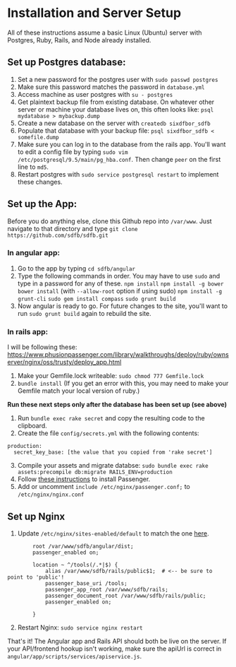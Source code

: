 # Installation and Server Setup

All of these instructions assume a basic Linux (Ubuntu) server with Postgres, Ruby, Rails, and Node already installed.

## Set up Postgres database:

1. Set a new password for the postgres user with `sudo passwd postgres`
2. Make sure this password matches the password in `database.yml`
3. Access machine as user postgres with `su - postgres`
4. Get plaintext backup file from existing database. On whatever other server or machine your database lives on, this often looks like:
`psql mydatabase > mybackup.dump`
5. Create a new database on the server with `createdb sixdfbor_sdfb`
6. Populate that database with your backup file: `psql sixdfbor_sdfb < somefile.dump`
7. Make sure you can log in to the database from the rails app. You'll want to edit a config file by typing `sudo vim /etc/postgresql/9.5/main/pg_hba.conf`. Then change `peer` on the first line to `md5`.
8. Restart postgres with `sudo service postgresql restart` to implement these changes.

## Set up the App:

Before you do anything else, clone this Github repo into `/var/www`. Just navigate to that directory and type `git clone https://github.com/sdfb/sdfb.git`

### In angular app:

1. Go to the app by typing `cd sdfb/angular`
2. Type the following commands in order. You may have to use `sudo` and type in a password for any of these.
`npm install`
`npm install -g bower`
`bower install` (with `--allow-root` option if using sudo)
`npm install -g grunt-cli`
`sudo gem install compass`
`sudo grunt build`
3. Now angular is ready to go. For future changes to the site, you'll want to run `sudo grunt build` again to rebuild the site.

### In rails app:

I will be following these: https://www.phusionpassenger.com/library/walkthroughs/deploy/ruby/ownserver/nginx/oss/trusty/deploy_app.html

1. Make your Gemfile.lock writeable: `sudo chmod 777 Gemfile.lock`
2. `bundle install` (If you get an error with this, you may need to make your Gemfile match your local version of ruby.)

**Run these next steps only after the database has been set up (see above)**

1. Run `bundle exec rake secret` and copy the resulting code to the clipboard.
2. Create the file `config/secrets.yml` with the following contents:
```
production:
  secret_key_base: [the value that you copied from 'rake secret']
```
3. Compile your assets and migrate databse: `sudo bundle exec rake assets:precompile db:migrate RAILS_ENV=production`
4. Follow [these instructions](https://www.phusionpassenger.com/library/walkthroughs/deploy/ruby/ownserver/nginx/oss/xenial/install_passenger.html) to install Passenger.
5. Add or uncomment `include /etc/nginx/passenger.conf;` to `/etc/nginx/nginx.conf`

## Set up Nginx

1. Update `/etc/nginx/sites-enabled/default` to match the one [here](https://www.phusionpassenger.com/library/deploy/nginx/deploy/ruby/).
```
        root /var/www/sdfb/angular/dist;
        passenger_enabled on;

        location ~ ^/tools(/.*|$) {
            alias /var/www/sdfb/rails/public$1;  # <-- be sure to point to 'public'!
            passenger_base_uri /tools;
            passenger_app_root /var/www/sdfb/rails;
            passenger_document_root /var/www/sdfb/rails/public;
            passenger_enabled on;

        }
```
2. Restart Nginx: `sudo service nginx restart`

That's it! The Angular app and Rails API should both be live on the server. If your API/frontend hookup isn't working, make sure the apiUrl is correct in `angular/app/scripts/services/apiservice.js`.

